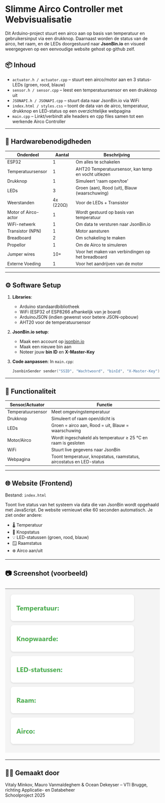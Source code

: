 # Slimme Airco Controller met Webvisualisatie 

Dit Arduino-project stuurt een airco aan op basis van temperatuur en gebruikersinput via een drukknop. Daarnaast worden de status van de airco, het raam, en de LEDs doorgestuurd naar **JsonBin.io** en visueel weergegeven op een eenvoudige website gehost op github zelf.

## 📦 Inhoud

- `actuator.h / actuator.cpp` – stuurt een airco/motor aan en 3 status-LEDs (groen, rood, blauw)
- `sensor.h / sensor.cpp` – leest een temperatuursensor en een drukknop uit
- `JSONAPI.h / JSONAPI.cpp` – stuurt data naar JsonBin.io via WiFi
- `index.html / styles.css` – toont de data van de airco, temperatuur, drukknop en LED-status op een overzichtelijke webpagina
-  `main.cpp` – Linkt/verbindt alle headers en cpp files samen tot een werkende Airco Controller


---

## 🔧 Hardwarebenodigdheden

| Onderdeel           | Aantal | Beschrijving                                         |
|---------------------|--------|------------------------------------------------------|
| ESP32               | 1      | Om alles te schakelen                                |
| Temperatuursensor   | 1      | AHT20 Temperatuursensor, kan temp en vocht uitlezen  |
| Drukknop            | 1      | Simuleert 'raam open/toe'                            |
| LEDs                | 3      | Groen (aan), Rood (uit), Blauw (waarschuwing)        |
| Weerstanden         | 4x (220Ω)| Voor de LEDs + Transistor                            |
| Motor of Airco-actor| 1      | Wordt gestuurd op basis van temperatuur              |
| WiFi-netwerk        | 1      | Om data te versturen naar JsonBin.io                 |
| Transistor (NPN)    | 1      | Motor aansturen                                      |
| Breadboard          | 2      | Om schakeling te maken                               |
| Propellor           | 1      | Om de Airco te simuleren                             |
| Jumper wires        | 10+    | Voor het maken van verbindingen op het breadboard     |
| Externe Voeding        | 1    | Voor het aandrijven van de motor     |







---

## ⚙️ Software Setup

1. **Libraries**:
   - Arduino standaardbibliotheek
   - WiFi (ESP32 of ESP8266 afhankelijk van je board)
   - ArduinoJSON (indien gewenst voor betere JSON-opbouw)
   - AHT20 voor de temperatuursensor

2. **JsonBin.io setup**:
   - Maak een account op [jsonbin.io](https://jsonbin.io)
   - Maak een nieuwe bin aan
   - Noteer jouw **bin ID** en **X-Master-Key**

3. **Code aanpassen**:
   In `main.cpp`:
   ```cpp
   JsonbinSender sender("SSID", "Wachtwoord", "binId", "X-Master-Key");
   ```

---

## 📡 Functionaliteit

| Sensor/Actuator   | Functie |
|-------------------|---------|
| Temperatuursensor | Meet omgevingstemperatuur |
| Drukknop          | Simuleert of raam open/dicht is |
| LEDs              | Groen = airco aan, Rood = uit, Blauw = waarschuwing |
| Motor/Airco       | Wordt ingeschakeld als temperatuur ≥ 25 °C en raam is gesloten |
| WiFi              | Stuurt live gegevens naar JsonBin |
| Webpagina         | Toont temperatuur, knopstatus, raamstatus, aircostatus en LED-status |

---

## 🌐 Website (Frontend)

Bestand: `index.html`

Toont live status van het systeem via data die van JsonBin wordt opgehaald met JavaScript. De website vernieuwt elke 60 seconden automatisch. Je ziet onder andere:

- 🌡️ Temperatuur
- 🔘 Knopstatus
- 💡 LED-statussen (groen, rood, blauw)
- 🪟 Raamstatus
- ❄️ Airco aan/uit

---


## 📷 Screenshot (voorbeeld)
![Schema van de schakeling](web.png)
---

---

## 👨‍💻 Gemaakt door

Vitaly Minkov, Mauro Vanmaldeghem & Ocean Dekeyser – VTI Brugge, richting Applicatie- en Databeheer  
Schoolproject 2025
